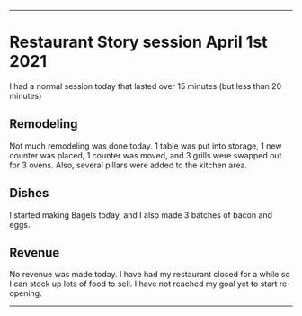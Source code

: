 
***

# Restaurant Story session April 1st 2021

I had a normal session today that lasted over 15 minutes (but less than 20 minutes)

## Remodeling

Not much remodeling was done today. 1 table was put into storage, 1 new counter was placed, 1 counter was moved, and 3 grills were swapped out for 3 ovens. Also, several pillars were added to the kitchen area.

## Dishes

I started making Bagels today, and I also made 3 batches of bacon and eggs.

## Revenue

No revenue was made today. I have had my restaurant closed for a while so I can stock up lots of food to sell. I have not reached my goal yet to start re-opening.

***
